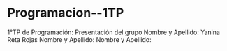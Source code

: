 # Programacion--1TP
1°TP de Programación: Presentación del grupo 
Nombre y Apellido: Yanina Reta Rojas
Nombre y Apellido:
Nombre y Apellido:
